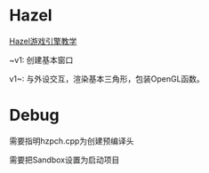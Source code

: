 # Hazel
[Hazel游戏引擎教学](https://www.youtube.com/watch?v=vtWdgtMo1T4&list=RDCMUCQ-W1KE9EYfdxhL6S4twUNw&start_radio=1&t=10)

~v1: 创建基本窗口

v1~: 与外设交互，渲染基本三角形，包装OpenGL函数。

# Debug
需要指明hzpch.cpp为创建预编译头

需要把Sandbox设置为启动项目